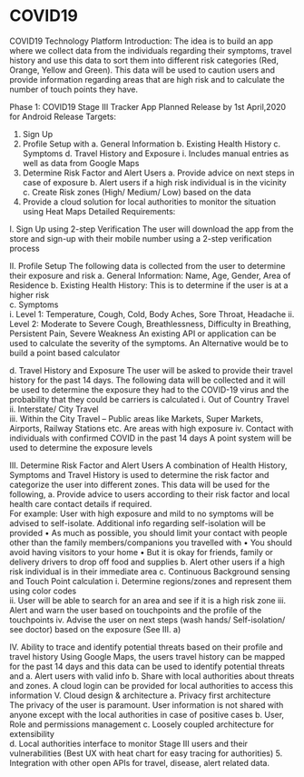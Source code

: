 # COVID19
COVID19 Technology Platform 
 Introduction: The idea is to build an app where we collect data from the individuals regarding their symptoms, travel history and use this data to sort them into different risk categories (Red, Orange, Yellow and Green). This data will be used to caution users and provide information regarding areas that are high risk and to calculate the number of touch points they have.  

Phase 1: COVID19 Stage III Tracker App 
Planned Release by 1st April,2020 for Android
Release Targets:
1.	Sign Up
2.	Profile Setup with 
a.	General Information
b.	Existing Health History
c.	Symptoms
d.	Travel History and Exposure
i.	Includes manual entries as well as data from Google Maps
3.	Determine Risk Factor and Alert Users
a.	Provide advice on next steps in case of exposure
b.	Alert users if a high risk individual is in the vicinity
c.	Create Risk zones (High/ Medium/ Low) based on the data
4.	Provide a cloud solution for local authorities to monitor the situation using Heat Maps
Detailed Requirements: 
 
I.	Sign Up using 2-step Verification 
The user will download the app from the store and sign-up with their mobile number using a 2-step verification process 
 
II.	Profile Setup 
The following data is collected from the user to determine their exposure and risk 
a.	General Information: Name, Age, Gender, Area of Residence 
b.	Existing Health History: This is to determine if the user is at a higher risk  
c.	Symptoms  
i.	Level 1: Temperature, Cough, Cold, Body Aches, Sore Throat, Headache 
ii.	Level 2: Moderate to Severe Cough, Breathlessness, Difficulty in Breathing, Persistent Pain, Severe Weakness 
An existing API or application can be used to calculate the severity of the symptoms. An Alternative would be to build a point based calculator 
 
d.	Travel History and Exposure 
The user will be asked to provide their travel history for the past 14 days. The following data will be collected and it will be used to determine the exposure they had to the COVID-19 virus and the probability that they could be carriers is calculated 
i.	Out of Country Travel  
ii.	Interstate/ City Travel  
iii.	Within the City Travel – Public areas like Markets, Super Markets, Airports, Railway Stations etc. Are areas with high exposure 
iv.	Contact with individuals with confirmed COVID in the past 14 days 
A point system will be used to determine the exposure levels 
 
III.	Determine Risk Factor and Alert Users 
A combination of Health History, Symptoms and Travel History is used to determine the risk factor and categorize the user into different zones. This data will be used for the following, 
a.	Provide advice to users according to their risk factor and local health care contact details if required.  
For example: User with high exposure and mild to no symptoms will be advised to self-isolate. Additional info regarding self-isolation will be provided 
•	As much as possible, you should limit your contact with people other than the family members/companions you travelled with 
•	You should avoid having visitors to your home 
•	But it is okay for friends, family or delivery drivers to drop off food and supplies 
b.	Alert other users if a high risk individual is in their immediate area 
c.	Continuous Background sensing and Touch Point calculation 
i.	Determine regions/zones and represent them using color codes  
ii.	User will be able to search for an area and see if it is a high risk zone 
iii.	Alert and warn the user based on touchpoints and the profile of the touchpoints 
iv.	Advise the user on next steps (wash hands/ Self-isolation/ see doctor) based on the exposure (See III. a) 
 
IV.	Ability to trace and identify potential threats based on their profile and travel history 
Using Google Maps, the users travel history can be mapped for the past 14 days and this data can be used to identify potential threats and 
a.	Alert users with valid info 
b.	Share with local authorities about threats and zones. A cloud login can be provided for local authorities to access this information 
V.	 Cloud design & architecture 
a.	Privacy first architecture  
The privacy of the user is paramount. User information is not shared with anyone except with the local authorities in case of positive cases 
b.	User, Role and permissions management 
c.	Loosely coupled architecture for extensibility  
d.	Local authorities interface to monitor Stage III users and their vulnerabilities (Best UX with heat chart for easy tracing for authorities) 
5. Integration with other open APIs for travel, disease, alert related data.  

 

